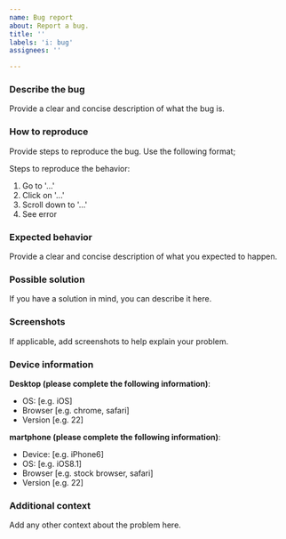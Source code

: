 ```yaml
---
name: Bug report
about: Report a bug.
title: ''
labels: 'i: bug'
assignees: ''

---
```


### Describe the bug
Provide a clear and concise description of what the bug is.

### How to reproduce
Provide steps to reproduce the bug. Use the following format;

Steps to reproduce the behavior:
1. Go to '...'
2. Click on '...'
3. Scroll down to '...'
4. See error

### Expected behavior
Provide a clear and concise description of what you expected to happen.

### Possible solution
If you have a solution in mind, you can describe it here.

### Screenshots
If applicable, add screenshots to help explain your problem.

### Device information
**Desktop (please complete the following information)**:
 - OS: [e.g. iOS]
 - Browser [e.g. chrome, safari]
 - Version [e.g. 22]

**martphone (please complete the following information)**:
 - Device: [e.g. iPhone6]
 - OS: [e.g. iOS8.1]
 - Browser [e.g. stock browser, safari]
 - Version [e.g. 22]

### Additional context
Add any other context about the problem here.
